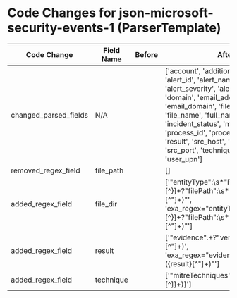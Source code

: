 # Code Changes for json-microsoft-security-events-1 (ParserTemplate)

| Code Change | Field Name | Before | After |
|-------------|------------|--------|-------|
| changed_parsed_fields | N/A |  | ['account', 'additional_info', 'alert_id', 'alert_name', 'alert_severity', 'alert_type', 'domain', 'email_address', 'email_domain', 'file_dir', 'file_ext', 'file_name', 'full_name', 'incident_status', 'malware_family', 'process_id', 'process_name', 'result', 'src_host', 'src_ip', 'src_port', 'technique', 'time', 'user', 'user_upn'] |
| removed_regex_field | file_path |  | [] |
| added_regex_field | file_dir |  | ['"entityType":\s*"File"[^\}]+?"filePath":\s*"({file_dir}[^"]+)"', 'exa_regex="entityType":\s*"File"[^\}]+?"filePath":\s*"({file_dir}[^"]+)"'] |
| added_regex_field | result |  | ['"evidence".+?"verdict":"({result}[^"]+)', 'exa_regex="evidence".+?"verdict":"({result}[^"]+)"'] |
| added_regex_field | technique |  | ['"mitreTechniques":\[({technique}[^\]]+)\]'] |